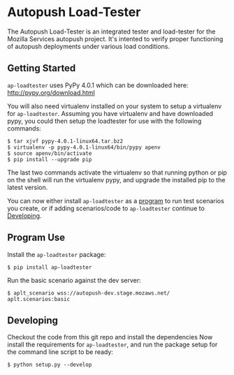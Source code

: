 # Autopush Load-Tester

The Autopush Load-Tester is an integrated tester and load-tester for the Mozilla
Services autopush project. It's intented to verify proper functioning of
autopush deployments under various load conditions.

## Getting Started

`ap-loadtester` uses PyPy 4.0.1 which can be downloaded here:
http://pypy.org/download.html

You will also need virtualenv installed on your system to setup a virtualenv for
`ap-loadtester`. Assuming you have virtualenv and have downloaded pypy, you
could then setup the loadtester for use with the following commands:

    $ tar xjvf pypy-4.0.1-linux64.tar.bz2
    $ virtualenv -p pypy-4.0.1-linux64/bin/pypy apenv
    $ source apenv/bin/activate
    $ pip install --upgrade pip

The last two commands activate the virtualenv so that running python or pip on
the shell will run the virtualenv pypy, and upgrade the installed pip to the
latest version.

You can now either install `ap-loadtester` as a [program](#program-use) to run
test scenarios you create, or if adding scenarios/code to `ap-loadtester`
continue to [Developing](#developing).

## Program Use

Install the `ap-loadtester` package:

    $ pip install ap-loadtester

Run the basic scenario against the dev server:

    $ aplt_scenario wss://autopush-dev.stage.mozaws.net/ aplt.scenarios:basic

## Developing

Checkout the code from this git repo and install the dependencies
Now install the requirements for `ap-loadtester`, and run the package setup for
the command line script to be ready:

    $ python setup.py --develop
